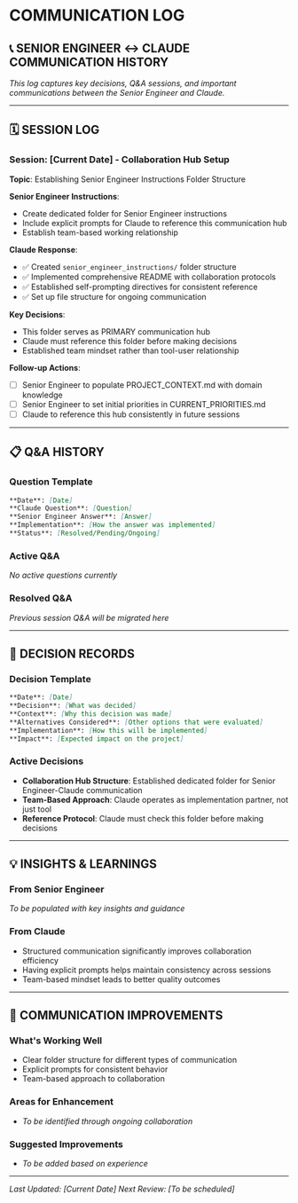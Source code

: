 # COMMUNICATION LOG

## 📞 SENIOR ENGINEER ↔ CLAUDE COMMUNICATION HISTORY

*This log captures key decisions, Q&A sessions, and important communications between the Senior Engineer and Claude.*

---

## 🗓️ SESSION LOG

### Session: [Current Date] - Collaboration Hub Setup
**Topic**: Establishing Senior Engineer Instructions Folder Structure

**Senior Engineer Instructions**:
- Create dedicated folder for Senior Engineer instructions
- Include explicit prompts for Claude to reference this communication hub
- Establish team-based working relationship

**Claude Response**:
- ✅ Created `senior_engineer_instructions/` folder structure
- ✅ Implemented comprehensive README with collaboration protocols
- ✅ Established self-prompting directives for consistent reference
- ✅ Set up file structure for ongoing communication

**Key Decisions**:
- This folder serves as PRIMARY communication hub
- Claude must reference this folder before making decisions
- Established team mindset rather than tool-user relationship

**Follow-up Actions**:
- [ ] Senior Engineer to populate PROJECT_CONTEXT.md with domain knowledge
- [ ] Senior Engineer to set initial priorities in CURRENT_PRIORITIES.md
- [ ] Claude to reference this hub consistently in future sessions

---

## 📋 Q&A HISTORY

### Question Template
```markdown
**Date**: [Date]
**Claude Question**: [Question]
**Senior Engineer Answer**: [Answer]
**Implementation**: [How the answer was implemented]
**Status**: [Resolved/Pending/Ongoing]
```

### Active Q&A
*No active questions currently*

### Resolved Q&A
*Previous session Q&A will be migrated here*

---

## 🔄 DECISION RECORDS

### Decision Template
```markdown
**Date**: [Date]
**Decision**: [What was decided]
**Context**: [Why this decision was made]
**Alternatives Considered**: [Other options that were evaluated]
**Implementation**: [How this will be implemented]
**Impact**: [Expected impact on the project]
```

### Active Decisions
- **Collaboration Hub Structure**: Established dedicated folder for Senior Engineer-Claude communication
- **Team-Based Approach**: Claude operates as implementation partner, not just tool
- **Reference Protocol**: Claude must check this folder before making decisions

---

## 💡 INSIGHTS & LEARNINGS

### From Senior Engineer
*To be populated with key insights and guidance*

### From Claude
- Structured communication significantly improves collaboration efficiency
- Having explicit prompts helps maintain consistency across sessions
- Team-based mindset leads to better quality outcomes

---

## 🎯 COMMUNICATION IMPROVEMENTS

### What's Working Well
- Clear folder structure for different types of communication
- Explicit prompts for consistent behavior
- Team-based approach to collaboration

### Areas for Enhancement
- *To be identified through ongoing collaboration*

### Suggested Improvements
- *To be added based on experience*

---

*Last Updated: [Current Date]*
*Next Review: [To be scheduled]* 